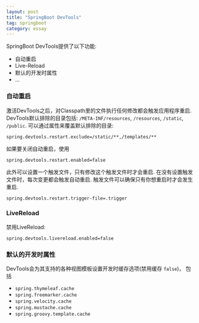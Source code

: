 ```yaml
---
layout: post
title: "SpringBoot DevTools"
tag: springboot
category: essay
---
```


SpringBoot DevTools提供了以下功能: 

- 自动重启
- Live-Reload
- 默认的开发时属性
- ...

### 自动重启

激活DevTools之后，对Classpath里的文件执行任何修改都会触发应用程序重启. DevTools默认排除的目录包括: `/META-INF/resources`, `/resources`, `/static`, `/public`. 可以通过属性来覆盖默认排除的目录: 

```properties
spring.devtools.restart.exclude=/static/**,/templates/**
```

如果要关闭自动重启，使用

```properties
spring.devtools.restart.enabled=false
```

此外可以设置一个触发文件，只有修改这个触发文件时才会重启. 在没有设置触发文件时，每次变更都会触发自动重启. 触发文件可以确保只有你想重启时才会发生重启.  

```properties
spring.devtools.restart.trigger-file=.trigger
```

### LiveReload

禁用LiveReload: 

```properties
spring.devtools.livereload.enabled=false
```

### 默认的开发时属性

DevTools会为其支持的各种视图模板设置开发时缓存选项(禁用缓存 `false`)， 包括

- `spring.thymeleaf.cache`
- `spring.freemarker.cache`
- `spring.velocity.cache`
- `spring.mustache.cache`
- `spring.groovy.template.cache`